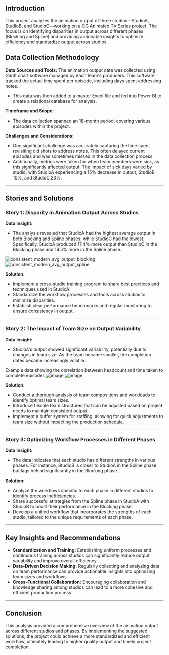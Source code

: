 
## Introduction
This project analyzes the animation output of three studios—StudioA, StudioB, and StudioC—working on a CG Animated TV Series project. The focus is on identifying disparities in output across different phases (Blocking and Spline) and providing actionable insights to optimize efficiency and standardize output across studios.

## Data Collection Methodology

**Data Sources and Tools:**
The animation output data was collected using Gantt chart software managed by each team's producers. This software tracked the actual time spent per episode, including days spent addressing notes.
- This data was then added to a master Excel file and fed into Power BI to create a relational database for analysis. 

**Timeframe and Scope:**
- The data collection spanned an 18-month period, covering various episodes within the project.

**Challenges and Considerations:**
- One significant challenge was accurately capturing the time spent revisiting old shots to address notes. This often delayed current episodes and was sometimes missed in the data collection process.
- Additionally, metrics were taken for when team members were sick, as this significantly affected output. The impact of sick days varied by studio, with StudioA experiencing a 15% decrease in output, StudioB 10%, and StudioC 20%.



---

## Stories and Solutions

### Story 1: Disparity in Animation Output Across Studios

**Data Insight:**
- The analysis revealed that StudioA had the highest average output in both Blocking and Spline phases, while StudioC had the lowest. Specifically, StudioA produced 17.4% more output than StudioC in the Blocking phase and 14.5% more in the Spline phase.

![consistent_modern_avg_output_blocking](https://github.com/user-attachments/assets/e6b1bdfa-c8ab-46e8-a28a-2704f5d8073f)
![consistent_modern_avg_output_spline](https://github.com/user-attachments/assets/8e2866b2-4017-4b53-93cf-86f905f78c8a)

**Solution:**
- Implement a cross-studio training program to share best practices and techniques used in StudioA.
- Standardize the workflow processes and tools across studios to minimize disparities.
- Establish clear performance benchmarks and regular monitoring to ensure consistency in output.

---

### Story 2: The Impact of Team Size on Output Variability

**Data Insight:**
- StudioA's output showed significant variability, potentially due to changes in team size. As the team became smaller, the completion dates became increasingly volatile.

Example data showing the correlation between headcount and time taken to complete episodes
![image](https://github.com/user-attachments/assets/0da3d958-f04d-42d2-bc7c-bdec8d5f7023)
![image](https://github.com/user-attachments/assets/398b61ed-3def-491f-bdb6-e33c29badb9e)


**Solution:**
- Conduct a thorough analysis of team compositions and workloads to identify optimal team sizes.
- Introduce flexible team structures that can be adjusted based on project needs to maintain consistent output.
- Implement a buffer system for staffing, allowing for quick adjustments to team size without impacting the production schedule.

---

### Story 3: Optimizing Workflow Processes in Different Phases

**Data Insight:**
- The data indicates that each studio has different strengths in various phases. For instance, StudioB is closer to StudioA in the Spline phase but lags behind significantly in the Blocking phase.

**Solution:**
- Analyze the workflows specific to each phase in different studios to identify process inefficiencies.
- Share successful strategies from the Spline phase in StudioA with StudioB to boost their performance in the Blocking phase.
- Develop a unified workflow that incorporates the strengths of each studio, tailored to the unique requirements of each phase.

---

## Key Insights and Recommendations

- **Standardization and Training:** Establishing uniform processes and continuous training across studios can significantly reduce output variability and improve overall efficiency.
- **Data-Driven Decision Making:** Regularly collecting and analyzing data on team performance can provide actionable insights into optimizing team sizes and workflows.
- **Cross-Functional Collaboration:** Encouraging collaboration and knowledge sharing among studios can lead to a more cohesive and efficient production process.

---

## Conclusion

This analysis provided a comprehensive overview of the animation output across different studios and phases. By implementing the suggested solutions, the project could achieve a more standardized and efficient workflow, ultimately leading to higher quality output and timely project completion.
